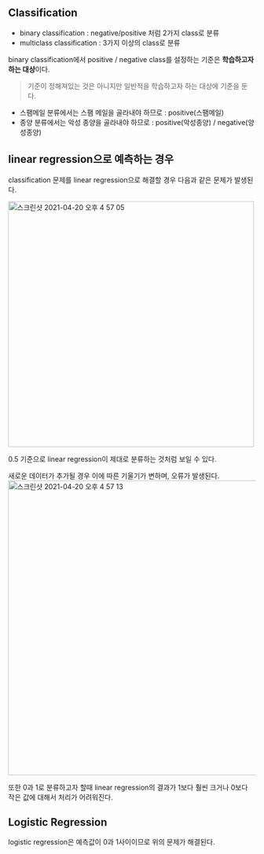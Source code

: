 <h2>Classification</h2>

- binary classification : negative/positive 처럼 2가지 class로 분류
- multiclass classification : 3가지 이상의 class로 분류

binary classification에서 positive / negative class를 설정하는 기준은 **학습하고자 하는 대상**이다.<br>
> 기준이 정해져있는 것은 아니지만 일반적을 학습하고자 하는 대상에 기준을 둔다.
- 스팸메일 분류에서는 스팸 메일을 골라내야 하므로 : positive(스팸메일)
- 종양 분류에서는 악성 종양을 골라내야 하므로 : positive(악성종양) / negative(양성종양)

<h2>linear regression으로 예측하는 경우</h2>

classification 문제를 linear regression으로 해결할 경우 다음과 같은 문제가 발생된다.<br>

<img width="500" alt="스크린샷 2021-04-20 오후 4 57 05" src="https://user-images.githubusercontent.com/54436228/115359287-811ca980-a1f9-11eb-9146-46b042bfd6ba.png">

0.5 기준으로 linear regression이 제대로 분류하는 것처럼 보일 수 있다.<br>

새로운 데이터가 추가될 경우 이에 따른 기울기가 변하며, 오류가 발생된다.
<img width="600" alt="스크린샷 2021-04-20 오후 4 57 13" src="https://user-images.githubusercontent.com/54436228/115359313-8548c700-a1f9-11eb-9f61-450586833f78.png">

또한 0과 1로 분류하고자 할때 linear regression의 결과가 1보다 훨씬 크거나 0보다 작은 값에 대해서 처리가 어려워진다.

<h2>Logistic Regression</h2>

logistic regression은 예측값이 0과 1사이이므로 위의 문제가 해결된다.

